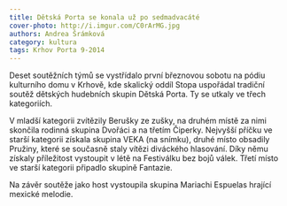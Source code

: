 ```yaml
---
title: Dětská Porta se konala už po sedmadvacáté
cover-photo: http://i.imgur.com/C0rArMG.jpg
authors: Andrea Šrámková
category: kultura
tags: Krhov Porta 9-2014
---
```


Deset soutěžních týmů se vystřídalo první březnovou sobotu na pódiu kulturního domu v Krhově, kde skalický oddíl Stopa uspořádal tradiční soutěž dětských hudebních skupin Dětská Porta. Ty se utkaly ve třech kategoriích.

V mladší kategorii zvítězily Berušky ze zušky, na druhém místě za nimi skončila rodinná skupina Dvořáci a na třetím Čiperky. Nejvyšší příčku ve starší kategorii získala skupina VEKA (na snímku), druhé místo obsadily Pružiny, které se současně staly vítězi diváckého hlasování. Díky němu získaly příležitost vystoupit v létě na Festiválku bez bojů válek. Třetí místo ve starší kategorii připadlo skupině Fantazie.

Na závěr soutěže jako host vystoupila skupina Mariachi Espuelas hrající mexické melodie.